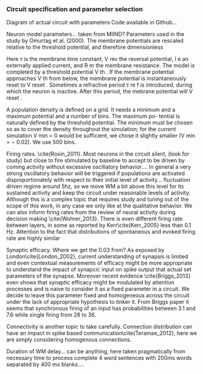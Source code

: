 ### Circuit specification and parameter selection

Diagram of actual circuit with parameters
Code available in Github...

Neuron model parameters... taken from MIIND?
Parameters used in the study
by Omurtag et al. (2000). The membrane
potentials are rescaled relative to the
threshold potential, and therefore
dimensionless

Here τ is the membrane time constant, V rev the reversal potential, I e
an externally applied current, and R m the membrane resistance. The
model is completed by a threshold potential V th . If the membrane
potential approaches V th from below, the membrane potential is
instantaneously reset to V reset . Sometimes a refractive period τ re f is
introduced, during which the neuron is inactive. After this period,
the mebrane potential will V reset .

A population density is defined on a grid. It needs a minimum
and a maximum potential and a number of bins. The maximum po-
tential is naturally defined by the threshold potential. The minimum
must be chosen so as to cover the density throughout the simulation;
for the current simulation V min = 0 would be sufficient, we chose it
slightly smaller (V min = − 0.02). We use 500 bins.


Firing rates. \cite{Roxin_2011}. Most neurons in the circuit silent, (look for study) but close to fire stimulated by baseline to accept to be driven by coming activity without excessive oscillatory behavior.... In general a very strong oscillatory behavior will be triggered if populations are activated disproportionately with respect to their initial level of activity... fluctuation driven regime around 5hz, so we move WM a bit above this level for its sustained activity and keep the circuit under reasonable levels of activity. Although this is a complex topic that requires study and tuning out of the scope of this work, in any case we only like at the qualitative behavior. We can also inform firing rates from the review of neural activity during decision making \cite{Wohrer_2013}. There is even different firing rate between layers, in some as reported by Kerr\cite{Kerr_2005} less than 0.1 Hz. Attention to the fact that distributions of spontaneous and evoked firing rate are highly similar

Synaptic efficacy. Where we get the 0.03 from? As exposed by London\cite{London_2002}, current understanding of synapsis is limited and even contextual measurements of efficacy might be more appropriate to understand the impact of synapcic input on spike output that actual set parameters of the synapse. Moreover recent evidence \cite{Briggs_2013} even shows that synaptic efficacy might be modulated by attention processes and is naive to consider it as a fixed parameter in a circuit. We decide to leave this parameter fixed and homogeneous across the circuit under the lack of appropriate hypothesis to tinker it. From Briggs paper it seems that synchronous firing of an input has probabilities between 3.1 and 7.6 while single firing from 28 to 36.

Connectivity is another topic to take carefully. Connection distribution can have an impact in spike based communication\cite{Teramae_2012}, here we are simply considering homogenous connections.

Duration of WM delay... can be anything, here taken pragmatically from necessary time to process complete 4 word sentences with 200ms words separated by 400 ms blanks.... 